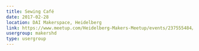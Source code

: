 ```yaml
---
title: Sewing Café
date: 2017-02-28
location: DAI Makerspace, Heidelberg
link: https://www.meetup.com/Heidelberg-Makers-Meetup/events/237555484/
usergroup: makershd
type: usergroup
---
```

